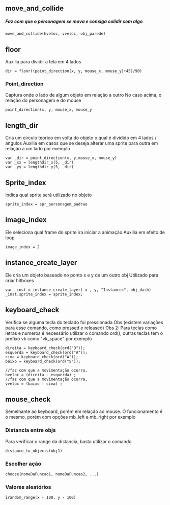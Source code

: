 ## move_and_collide
##### Faz com que o personagem se mova e consiga colidir com algo

	move_and_collide(hveloc, vveloc, obj_parede)


## floor 
Auxilia para dividir a tela em 4 lados

	dir = floor((point_direction(x, y, mouse_x, mouse_y)+45)/90)

### Point_direction
Captura onde o lado de algum objeto em relação a outro
No caso acima, o relação do personagem e do mouse

	point_direction(x, y, mouse_x, mouse_y


## length_dir
Cria um circulo teorico em volta do objeto o qual é dividido em 4 lados / angulos
Auxilia em casos que se deseja alterar uma sprite para outra em relação a um lado por exemplo

	var _dir = point_direction(x, y,mouse_x, mouse_y)
	var _xx = lengthdir_x(5, _dir)
	var _yy = lengthdir_y(5, _dir)

## Sprite_index
Indica qual sprite será utilizado no objeto

	sprite_index = spr_personagem_padrao


## image_index
Ele seleciona qual frame do sprite ira iniciar a animação
Auxilia em efeito de loop
	
	image_index = 2

## instance_create_layer
Ele cria um objeto baseado no ponto x e y de um outro obj
Utilizado para criar hitboxes

	var _inst = instance_create_layer( x , y, "Instances", obj_dash)
	_inst.sprite_index = sprite_index;

## keyboard_check
Verifica se alguma tecla do teclado foi pressionada 
Obs:(existem variações para esse comando, como pressed e released)
Obs 2: Para teclas como letras e numeros é necessário utilizar o comando ord(), outras teclas tem o prefixo vk
como "vk_space" por exemplo


	direita = keyboard_check(ord("D"));
	esquerda = keyboard_check(ord("A"));
	cima = keyboard_check(ord("W"));
	baixo = keyboard_check(ord("S"));

	//faz com que a movimentação ocorra,  
	hveloc = (direita - esquerda) ;
	//faz com que a movimentação ocorra,  
	vveloc = (baixo - cima) ;

## mouse_check
Semelhante ao keyboard, porém em relação ao mouse. O funcionamento é o mesmo, porém com opções mb_left e mb_right por exemplo

### Distancia entre objs
Para verificar o range da distancia, basta utilizar o comando

	distance_to_objects(obj1)

### Escolher ação

	choose(nomeDaFuncao1, nomeDaFuncao2, ...)


### Valores aleatórios

	irandom_range(x - 100, y - 100)